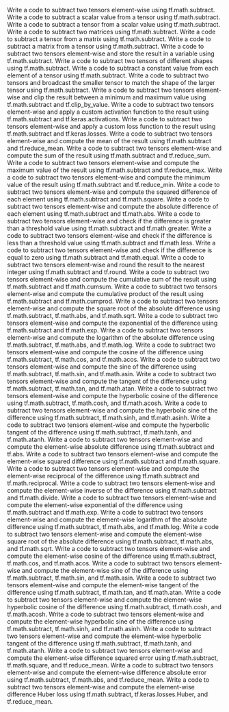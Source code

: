 Write a code to subtract two tensors element-wise using tf.math.subtract.
Write a code to subtract a scalar value from a tensor using tf.math.subtract.
Write a code to subtract a tensor from a scalar value using tf.math.subtract.
Write a code to subtract two matrices using tf.math.subtract.
Write a code to subtract a tensor from a matrix using tf.math.subtract.
Write a code to subtract a matrix from a tensor using tf.math.subtract.
Write a code to subtract two tensors element-wise and store the result in a variable using tf.math.subtract.
Write a code to subtract two tensors of different shapes using tf.math.subtract.
Write a code to subtract a constant value from each element of a tensor using tf.math.subtract.
Write a code to subtract two tensors and broadcast the smaller tensor to match the shape of the larger tensor using tf.math.subtract.
Write a code to subtract two tensors element-wise and clip the result between a minimum and maximum value using tf.math.subtract and tf.clip_by_value.
Write a code to subtract two tensors element-wise and apply a custom activation function to the result using tf.math.subtract and tf.keras.activations.
Write a code to subtract two tensors element-wise and apply a custom loss function to the result using tf.math.subtract and tf.keras.losses.
Write a code to subtract two tensors element-wise and compute the mean of the result using tf.math.subtract and tf.reduce_mean.
Write a code to subtract two tensors element-wise and compute the sum of the result using tf.math.subtract and tf.reduce_sum.
Write a code to subtract two tensors element-wise and compute the maximum value of the result using tf.math.subtract and tf.reduce_max.
Write a code to subtract two tensors element-wise and compute the minimum value of the result using tf.math.subtract and tf.reduce_min.
Write a code to subtract two tensors element-wise and compute the squared difference of each element using tf.math.subtract and tf.math.square.
Write a code to subtract two tensors element-wise and compute the absolute difference of each element using tf.math.subtract and tf.math.abs.
Write a code to subtract two tensors element-wise and check if the difference is greater than a threshold value using tf.math.subtract and tf.math.greater.
Write a code to subtract two tensors element-wise and check if the difference is less than a threshold value using tf.math.subtract and tf.math.less.
Write a code to subtract two tensors element-wise and check if the difference is equal to zero using tf.math.subtract and tf.math.equal.
Write a code to subtract two tensors element-wise and round the result to the nearest integer using tf.math.subtract and tf.round.
Write a code to subtract two tensors element-wise and compute the cumulative sum of the result using tf.math.subtract and tf.math.cumsum.
Write a code to subtract two tensors element-wise and compute the cumulative product of the result using tf.math.subtract and tf.math.cumprod.
Write a code to subtract two tensors element-wise and compute the square root of the absolute difference using tf.math.subtract, tf.math.abs, and tf.math.sqrt.
Write a code to subtract two tensors element-wise and compute the exponential of the difference using tf.math.subtract and tf.math.exp.
Write a code to subtract two tensors element-wise and compute the logarithm of the absolute difference using tf.math.subtract, tf.math.abs, and tf.math.log.
Write a code to subtract two tensors element-wise and compute the cosine of the difference using tf.math.subtract, tf.math.cos, and tf.math.acos.
Write a code to subtract two tensors element-wise and compute the sine of the difference using tf.math.subtract, tf.math.sin, and tf.math.asin.
Write a code to subtract two tensors element-wise and compute the tangent of the difference using tf.math.subtract, tf.math.tan, and tf.math.atan.
Write a code to subtract two tensors element-wise and compute the hyperbolic cosine of the difference using tf.math.subtract, tf.math.cosh, and tf.math.acosh.
Write a code to subtract two tensors element-wise and compute the hyperbolic sine of the difference using tf.math.subtract, tf.math.sinh, and tf.math.asinh.
Write a code to subtract two tensors element-wise and compute the hyperbolic tangent of the difference using tf.math.subtract, tf.math.tanh, and tf.math.atanh.
Write a code to subtract two tensors element-wise and compute the element-wise absolute difference using tf.math.subtract and tf.abs.
Write a code to subtract two tensors element-wise and compute the element-wise squared difference using tf.math.subtract and tf.math.square.
Write a code to subtract two tensors element-wise and compute the element-wise reciprocal of the difference using tf.math.subtract and tf.math.reciprocal.
Write a code to subtract two tensors element-wise and compute the element-wise inverse of the difference using tf.math.subtract and tf.math.divide.
Write a code to subtract two tensors element-wise and compute the element-wise exponential of the difference using tf.math.subtract and tf.math.exp.
Write a code to subtract two tensors element-wise and compute the element-wise logarithm of the absolute difference using tf.math.subtract, tf.math.abs, and tf.math.log.
Write a code to subtract two tensors element-wise and compute the element-wise square root of the absolute difference using tf.math.subtract, tf.math.abs, and tf.math.sqrt.
Write a code to subtract two tensors element-wise and compute the element-wise cosine of the difference using tf.math.subtract, tf.math.cos, and tf.math.acos.
Write a code to subtract two tensors element-wise and compute the element-wise sine of the difference using tf.math.subtract, tf.math.sin, and tf.math.asin.
Write a code to subtract two tensors element-wise and compute the element-wise tangent of the difference using tf.math.subtract, tf.math.tan, and tf.math.atan.
Write a code to subtract two tensors element-wise and compute the element-wise hyperbolic cosine of the difference using tf.math.subtract, tf.math.cosh, and tf.math.acosh.
Write a code to subtract two tensors element-wise and compute the element-wise hyperbolic sine of the difference using tf.math.subtract, tf.math.sinh, and tf.math.asinh.
Write a code to subtract two tensors element-wise and compute the element-wise hyperbolic tangent of the difference using tf.math.subtract, tf.math.tanh, and tf.math.atanh.
Write a code to subtract two tensors element-wise and compute the element-wise difference squared error using tf.math.subtract, tf.math.square, and tf.reduce_mean.
Write a code to subtract two tensors element-wise and compute the element-wise difference absolute error using tf.math.subtract, tf.math.abs, and tf.reduce_mean.
Write a code to subtract two tensors element-wise and compute the element-wise difference Huber loss using tf.math.subtract, tf.keras.losses.Huber, and tf.reduce_mean.